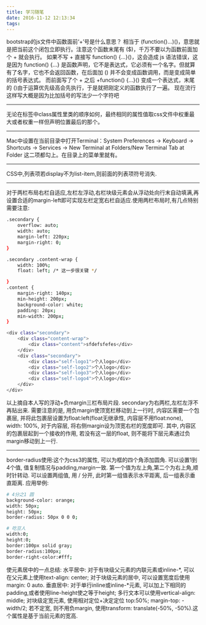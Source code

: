 ```yaml
---
title: 学习随笔
date: 2016-11-12 12:13:34
tags:
---
```

bootstrap的js文件中函数面前‘+’号是什么意思？
相当于 (function($) {...})($)，意思就是把当前这个闭包立即执行。注意这个函数末尾有 ($)，千万不要以为函数前面加个 + 就会执行。
如果不写 + 直接写 function() {...}()，这会造成 js 语法错误，这是因为 function() {...} 是函数声明，它不是表达式，它必须有一个名字。但就算有了名字，它也不会返回函数，在后面加 () 并不会变成函数调用，而是变成简单的括号表达式。
而前面写了个 + 之后 +function() {...}() 变成一个表达式，末尾的 ()由于运算优先级高会先执行，于是就把刚定义的函数执行了一遍。
现在流行这样写大概是因为比加括号的写法少一个字符吧

---
无论在标签中class属性里类的顺序如何，最终相同的属性值取css文件中权重最大或者权重一样但声明位置最后的那个。


<!--more-->

---
Mac中设置在当前目录中打开Terminal：System Preferences -> Keyboard -> Shortcuts -> Services -> New Terminal at Folders/New Terminal Tab at Folder 这二项都勾上。在目录上的菜单里就有。

---
CSS中,列表项若display不为list-item,则前面的列表项符号消失.

---
对于两栏布局右栏自适应,左栏左浮动,右栏块级元素会从浮动处向行末自动填满,再设置合适的margin-left即可实现左栏定宽右栏自适应.使用两栏布局时,有几点特别需要注意:
```bash
.secondary {
	overflow: auto;
	width: auto;
	margin-left: 220px;
	margin-right: 0;
}

.secondary .content-wrap {
	width: 100%;
	float: left; /* 这一步很关键 */

}
.content {
	margin-right: 140px;
	min-height: 200px;
	background-color: white;
	padding: 20px;
	min-width: 200px;
}

<div class="secondary">
	<div class="content-wrap">
		<div class="content">sfdefsfefes</div>
	</div>
	<div class="secondary">
		<div class="self-logo1">个人logo</div>
		<div class="self-logo2">个人logo</div>
		<div class="self-logo3">个人logo</div>
		<div class="self-logo4">个人logo</div>
	</div>
</div>
```
以上摘自本人写的浮动+负margin三栏布局片段. secondary为右两栏,左栏左浮不再贴出来. 需要注意的是, 用负margin使顶宽栏移动到上一行时, 内容区需要一个包裹层, 并将此包裹层设置为float:left(float无继承性, 内容层不用float:none), width: 100%, 对于内容层, 将右侧margin设为顶宽右栏的宽度即可. 其中, 内容区的包裹层起到一个接收的作用, 若没有这一层的float, 则不能将下层元素通过负margin移动到上一行.

---


border-radius使用:这个为css3的属性, 可以为框的四个角添加圆角. 可以设置1到4个值, 值复制情况与padding,margin一致. 第一个值为左上角,第二个为右上角,顺时针转动. 可以设置两组值, 用 / 分开, 此时第一组值表示水平距离, 后一组表示垂直距离. 应用举例:
```bash
# 4分之1 圆
background-color: orange;
width: 50px;
height: 50px;
border-radius: 50px 0 0 0;

# 吃豆人
width:0;
height:0;
border:100px solid gray;
border-radius:100px;
border-right-color:#fff;
```


使元素居中的一点总结:
水平居中: 对于有块级父元素的内联元素或inline-\*, 可以在父元素上使用text-align: center; 对于块级元素的居中, 可以设置宽度后使用margin: 0 auto.
垂直居中: 对于单行inline或inline-*元素, 可以加上下相同的padding,或者使用line-height使之等于height; 多行文本可以使用vertical-align: middle; 对块级定宽元素, 使用相对定位+决定定位 top:50%; margin-top: -width/2;  若不定宽, 则不用负margin, 使用transform: translate(-50%, -50%).这个属性是基于当前元素的宽高.


